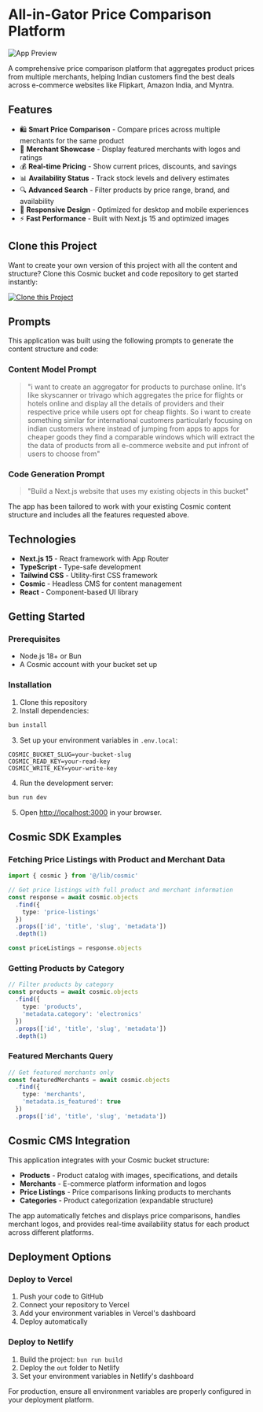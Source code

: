 # All-in-Gator Price Comparison Platform

![App Preview](https://imgix.cosmicjs.com/2ddb5190-92d6-11f0-bba7-d56988718db7-photo-1592899677977-9c10ca588bbd-1758010887753.jpg?w=1200&h=300&fit=crop&auto=format,compress)

A comprehensive price comparison platform that aggregates product prices from multiple merchants, helping Indian customers find the best deals across e-commerce websites like Flipkart, Amazon India, and Myntra.

## Features

- 🛍️ **Smart Price Comparison** - Compare prices across multiple merchants for the same product
- 🏪 **Merchant Showcase** - Display featured merchants with logos and ratings
- 💰 **Real-time Pricing** - Show current prices, discounts, and savings
- 📊 **Availability Status** - Track stock levels and delivery estimates
- 🔍 **Advanced Search** - Filter products by price range, brand, and availability
- 📱 **Responsive Design** - Optimized for desktop and mobile experiences
- ⚡ **Fast Performance** - Built with Next.js 15 and optimized images

## Clone this Project

Want to create your own version of this project with all the content and structure? Clone this Cosmic bucket and code repository to get started instantly:

[![Clone this Project](https://img.shields.io/badge/Clone%20this%20Project-29abe2?style=for-the-badge&logo=cosmic&logoColor=white)](https://app.cosmicjs.com/projects/new?clone_bucket=68c91839fe0840663f64f932&clone_repository=68c91fcbfe0840663f64f950)

## Prompts

This application was built using the following prompts to generate the content structure and code:

### Content Model Prompt

> "i want to create an aggregator for products to purchase online. It's like skyscanner or trivago which aggregates the price for flights or hotels online and display all the details of providers and their respective price while users opt for cheap flights. So i want to create something similar for international customers particularly focusing on indian customers where instead of jumping from apps to apps for cheaper goods they find a comparable windows which will extract the the data of products from all e-commerce website and put infront of users to choose from"

### Code Generation Prompt

> "Build a Next.js website that uses my existing objects in this bucket"

The app has been tailored to work with your existing Cosmic content structure and includes all the features requested above.

## Technologies

- **Next.js 15** - React framework with App Router
- **TypeScript** - Type-safe development
- **Tailwind CSS** - Utility-first CSS framework
- **Cosmic** - Headless CMS for content management
- **React** - Component-based UI library

## Getting Started

### Prerequisites

- Node.js 18+ or Bun
- A Cosmic account with your bucket set up

### Installation

1. Clone this repository
2. Install dependencies:

```bash
bun install
```

3. Set up your environment variables in `.env.local`:

```env
COSMIC_BUCKET_SLUG=your-bucket-slug
COSMIC_READ_KEY=your-read-key
COSMIC_WRITE_KEY=your-write-key
```

4. Run the development server:

```bash
bun run dev
```

5. Open [http://localhost:3000](http://localhost:3000) in your browser.

## Cosmic SDK Examples

### Fetching Price Listings with Product and Merchant Data

```typescript
import { cosmic } from '@/lib/cosmic'

// Get price listings with full product and merchant information
const response = await cosmic.objects
  .find({
    type: 'price-listings'
  })
  .props(['id', 'title', 'slug', 'metadata'])
  .depth(1)

const priceListings = response.objects
```

### Getting Products by Category

```typescript
// Filter products by category
const products = await cosmic.objects
  .find({
    type: 'products',
    'metadata.category': 'electronics'
  })
  .props(['id', 'title', 'slug', 'metadata'])
  .depth(1)
```

### Featured Merchants Query

```typescript
// Get featured merchants only
const featuredMerchants = await cosmic.objects
  .find({
    type: 'merchants',
    'metadata.is_featured': true
  })
  .props(['id', 'title', 'slug', 'metadata'])
```

## Cosmic CMS Integration

This application integrates with your Cosmic bucket structure:

- **Products** - Product catalog with images, specifications, and details
- **Merchants** - E-commerce platform information and logos
- **Price Listings** - Price comparisons linking products to merchants
- **Categories** - Product categorization (expandable structure)

The app automatically fetches and displays price comparisons, handles merchant logos, and provides real-time availability status for each product across different platforms.

## Deployment Options

### Deploy to Vercel

1. Push your code to GitHub
2. Connect your repository to Vercel
3. Add your environment variables in Vercel's dashboard
4. Deploy automatically

### Deploy to Netlify

1. Build the project: `bun run build`
2. Deploy the `out` folder to Netlify
3. Set your environment variables in Netlify's dashboard

For production, ensure all environment variables are properly configured in your deployment platform.

<!-- README_END -->
